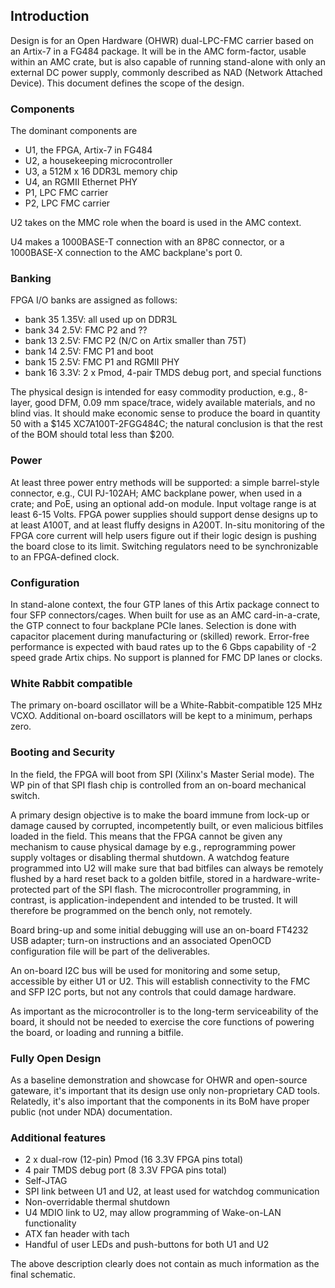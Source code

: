## Introduction

Design is for an Open Hardware (OHWR) dual-LPC-FMC carrier based on an
Artix-7 in a FG484 package.  It will be in the AMC form-factor, usable
within an AMC crate, but is also capable of running stand-alone with only
an external DC power supply, commonly described as NAD (Network Attached
Device).  This document defines the scope of the design.

### Components

The dominant components are
*  U1, the FPGA, Artix-7 in FG484
*  U2, a housekeeping microcontroller
*  U3, a 512M x 16 DDR3L memory chip
*  U4, an RGMII Ethernet PHY
*  P1, LPC FMC carrier
*  P2, LPC FMC carrier

U2 takes on the MMC role when the board is used in the AMC context.

U4 makes a 1000BASE-T connection with an 8P8C connector, or
a 1000BASE-X connection to the AMC backplane's port 0.

### Banking

FPGA I/O banks are assigned as follows:
* bank 35  1.35V:  all used up on DDR3L
* bank 34  2.5V:   FMC P2 and ??
* bank 13  2.5V:   FMC P2 (N/C on Artix smaller than 75T)
* bank 14  2.5V:   FMC P1 and boot
* bank 15  2.5V:   FMC P1 and RGMII PHY
* bank 16  3.3V:   2 x Pmod, 4-pair TMDS debug port, and special functions

The physical design is intended for easy commodity production, e.g., 8-layer,
good DFM, 0.09 mm space/trace, widely available materials, and no blind vias.
It should make economic sense to produce the board in quantity 50 with
a $145 XC7A100T-2FGG484C; the natural conclusion is that the rest of the
BOM should total less than $200.

### Power

At least three power entry methods will be supported:  a simple barrel-style
connector, e.g., CUI PJ-102AH;  AMC backplane power, when used in a crate;
and PoE, using an optional add-on module.  Input voltage range is at least
6-15 Volts.  FPGA power supplies should support dense designs up to at least
A100T, and at least fluffy designs in A200T.  In-situ monitoring of the FPGA
core current will help users figure out if their logic design is pushing the
board close to its limit.  Switching regulators need to be synchronizable to
an FPGA-defined clock.

### Configuration

In stand-alone context, the four GTP lanes of this Artix package connect to
four SFP connectors/cages.  When built for use as an AMC card-in-a-crate,
the GTP connect to four backplane PCIe lanes.  Selection is done with
capacitor placement during manufacturing or (skilled) rework.  Error-free
performance is expected with baud rates up to the 6 Gbps capability of -2
speed grade Artix chips.  No support is planned for FMC DP lanes or clocks.

### White Rabbit compatible

The primary on-board oscillator will be a White-Rabbit-compatible 125 MHz
VCXO.  Additional on-board oscillators will be kept to a minimum, perhaps
zero.

### Booting and Security

In the field, the FPGA will boot from SPI (Xilinx's Master Serial mode).
The WP pin of that SPI flash chip is controlled from an on-board mechanical
switch.

A primary design objective is to make the board immune from lock-up or
damage caused by corrupted, incompetently built, or even malicious bitfiles
loaded in the field.  This means that the FPGA cannot be given any mechanism
to cause physical damage by e.g., reprogramming power supply voltages or
disabling thermal shutdown.  A watchdog feature programmed into U2 will make
sure that bad bitfiles can always be remotely flushed by a hard reset back to
a golden bitfile, stored in a hardware-write-protected part of the SPI flash.
The microcontroller programming, in contrast, is application-independent and
intended to be trusted.  It will therefore be programmed on the bench only,
not remotely.

Board bring-up and some initial debugging will use an on-board FT4232 USB
adapter; turn-on instructions and an associated OpenOCD configuration file
will be part of the deliverables.

An on-board I2C bus will be used for monitoring and some setup, accessible
by either U1 or U2.  This will establish connectivity to the FMC and SFP
I2C ports, but not any controls that could damage hardware.

As important as the microcontroller is to the long-term serviceability of
the board, it should not be needed to exercise the core functions of powering
the board, or loading and running a bitfile.

### Fully Open Design

As a baseline demonstration and showcase for OHWR and open-source gateware,
it's important that its design use only non-proprietary CAD tools.  Relatedly,
it's also important that the components in its BoM have proper public (not
under NDA) documentation.

### Additional features

*   2 x dual-row (12-pin) Pmod (16 3.3V FPGA pins total)
*   4 pair TMDS debug port (8 3.3V FPGA pins total)
*   Self-JTAG
*   SPI link between U1 and U2, at least used for watchdog communication
*   Non-overridable thermal shutdown
*   U4 MDIO link to U2, may allow programming of Wake-on-LAN functionality
*   ATX fan header with tach
*   Handful of user LEDs and push-buttons for both U1 and U2

The above description clearly does not contain as much information as the
final schematic. 
